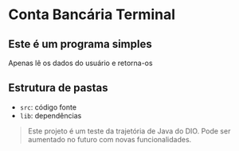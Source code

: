 # Conta Bancária Terminal 

## Este é um programa simples

Apenas lê os dados do usuário e retorna-os

## Estrutura de pastas

- `src`: código fonte
- `lib`: dependências

> Este projeto é um teste da trajetória de Java do DIO. Pode ser aumentado no futuro com novas funcionalidades. 
